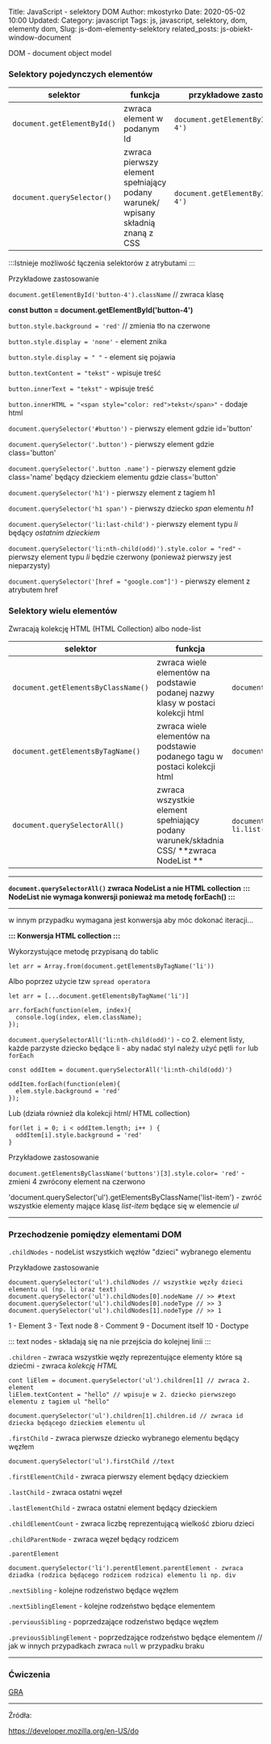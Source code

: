 Title: JavaScript - selektory DOM
Author: mkostyrko
Date: 2020-05-02 10:00
Updated:
Category: javascript
Tags: js, javascript, selektory, dom, elementy dom, 
Slug: js-dom-elementy-selektory
related_posts: js-obiekt-window-document


DOM - document object model

### Selektory pojedynczych elementów


| selektor | funkcja | przykładowe zastosowanie
|---|---|---|
| `document.getElementById()` | zwraca element w podanym Id | `document.getElementById('button-4')` |
| `document.querySelector()`| zwraca pierwszy element spełniający podany warunek/ wpisany składnią znaną z CSS | `document.getElementById('#button-4')` |

:::Istnieje możliwość łączenia selektorów z atrybutami :::

Przykładowe zastosowanie

  `document.getElementById('button-4').className` // zwraca klasę

  **const button = document.getElementById('button-4')**

  `button.style.background = 'red'` // zmienia tło na czerwone

  `button.style.display = 'none'` - element znika

  `button.style.display = " "` - element się pojawia

  `button.textContent = "tekst"` - wpisuje treść

  `button.innerText = "tekst"` - wpisuje treść

  `button.innerHTML = "<span style="color: red">tekst</span>"` - dodaje html

  `document.querySelector('#button')` - pierwszy element gdzie id='button'

  `document.querySelector('.button')` - pierwszy element gdzie class='button'

  `document.querySelector('.button .name')` - pierwszy element gdzie class='name' będący dzieckiem elementu gdzie class='button'

  `document.querySelector('h1')` - pierwszy element z tagiem h1

  `document.querySelector('h1 span')` - pierwszy dziecko *span* elementu *h1*

  `document.querySelector('li:last-child')` - pierwszy element typu *li* będący *ostatnim dzieckiem*

  `document.querySelector('li:nth-child(odd)').style.color = "red"` - pierwszy element typu *li* będzie czerwony (ponieważ pierwszy jest nieparzysty)

  `document.querySelector('[href = "google.com"]')` - pierwszy element z atrybutem href


### Selektory wielu elementów

Zwracają kolekcję HTML (HTML Collection) albo node-list


| selektor | funkcja | przykładowe zastosowanie
|---|---|---|
| `document.getElementsByClassName()` | zwraca wiele elementów na podstawie podanej nazwy klasy w postaci kolekcji html | `document.getElementsByClassName('buttons')` |
| `document.getElementsByTagName()` | zwraca wiele elementów na podstawie podanego tagu w postaci kolekcji html | `document.getElementsTagName('li')` |
| `document.querySelectorAll()` | zwraca wszystkie element spełniający podany warunek/składnia CSS/ **zwraca NodeList **| `document.querySelectorAll('ul.list li.list-item')` |

---

**`document.querySelectorAll()` zwraca NodeList a nie HTML collection**
**::: NodeList nie wymaga konwersji ponieważ ma metodę forEach() :::**

---

w innym przypadku wymagana jest konwersja aby móc dokonać iteracji...

**::: Konwersja HTML collection :::**

Wykorzystujące metodę przypisaną do tablic

    let arr = Array.from(document.getElementsByTagName('li'))

Albo poprzez użycie tzw `spread operatora`

    let arr = [...document.getElementsByTagName('li')]

    arr.forEach(function(elem, index){
      console.log(index, elem.className);
    });


`document.querySelectorAll('li:nth-child(odd)')` - co 2. element listy, każde parzyste dziecko będące li - aby nadać styl należy użyć pętli `for` lub `forEach`

    const oddItem = document.querySelectorAll('li:nth-child(odd)')

    oddItem.forEach(function(elem){
      elem.style.background = 'red'
    });

Lub (działa również dla kolekcji html/ HTML collection)
  
    for(let i = 0; i < oddItem.length; i++ ) {
      oddItem[i].style.background = 'red'
    }

Przykładowe zastosowanie

`document.getElementsByClassName('buttons')[3].style.color= 'red'` - zmieni 4 zwrócony element na czerwono

'document.querySelector('ul').getElementsByClassName('list-item') - zwróć wszystkie elementy mające klasę *list-item* będące się w elemencie *ul*

---

### Przechodzenie pomiędzy elementami DOM

`.childNodes` - nodeList wszystkich węzłów "dzieci" wybranego elementu

Przykładowe zastosowanie

    document.querySelector('ul').childNodes // wszystkie węzły dzieci elementu ul (np. li oraz text)
    document.querySelector('ul').childNodes[0].nodeName // >> #text
    document.querySelector('ul').childNodes[0].nodeType // >> 3 
    document.querySelector('ul').childNodes[1].nodeType // >> 1

1 - Element
3 - Text node
8 - Comment
9 - Document itself
10 - Doctype

::: text nodes - składają się na nie przejścia do kolejnej linii :::

`.children` - zwraca wszystkie węzły reprezentujące elementy które są dziećmi - zwraca *kolekcję HTML*

    cont liElem = document.querySelector('ul').children[1] // zwraca 2. element
    liElem.textContent = "hello" // wpisuje w 2. dziecko pierwszego elementu z tagiem ul "hello"

    document.querySelector('ul').children[1].children.id // zwraca id dziecka będącego dzieckiem elementu ul

`.firstChild` - zwraca pierwsze dziecko wybranego elementu będący węzłem

    document.querySelector('ul').firstChild //text

`.firstElementChild` - zwraca pierwszy element będący dzieckiem

`.lastChild` - zwraca ostatni węzeł

`.lastElementChild` - zwraca ostatni element będący dzieckiem

`.childElementCount` - zwraca liczbę reprezentującą wielkość zbioru dzieci

`.childParentNode` - zwraca węzeł będący rodzicem

`.parentElement`

    document.querySelector('li').perentElement.parentElement - zwraca dziadka (rodzica będącego rodzicem rodzica) elementu li np. div

`.nextSibling` - kolejne rodzeństwo będące węzłem

`.nextSiblingElement` - kolejne rodzeństwo będące elementem

`.perviousSibling` - poprzedzające rodzeństwo będące węzłem

`.previousSiblingElement` - poprzedzające rodzeństwo będące elementem // jak w innych przypadkach zwraca `null` w przypadku braku

---


### Ćwiczenia

[GRA](ttps://mtomchuck.github.io/monster-village/dist/)

---

Źródła:

https://developer.mozilla.org/en-US/do